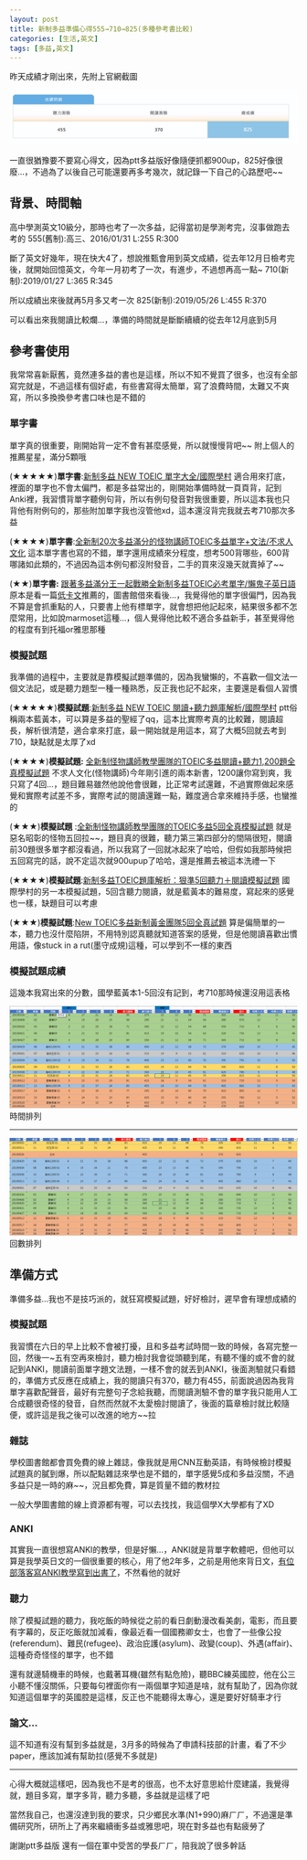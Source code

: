 ```yaml
---
layout: post
title: 新制多益準備心得555→710→825(多種參考書比較)
categories: [生活,英文]
tags: [多益,英文]
---
```


昨天成績才剛出來，先附上官網截圖

![圖片_008](/attachments/2019-06-17-toeic-825/圖片_008.png)

一直很猶豫要不要寫心得文，因為ptt多益版好像隨便抓都900up，825好像很廢...，不過為了以後自己可能還要再多考幾次，就記錄一下自己的心路歷吧~~

<!--more-->

## 背景、時間軸

高中學測英文10級分，那時也考了一次多益，記得當初是學測考完，沒事做跑去考的
555(舊制):高三、2016/01/31
L:255
R:300

斷了英文好幾年，現在快大4了，想說推甄會用到英文成績，從去年12月日檢考完後，就開始回憶英文，今年一月初考了一次，有進步，不過想再高一點~
710(新制):2019/01/27
L:365
R:345

所以成績出來後就再5月多又考一次
825(新制):2019/05/26
L:455
R:370



可以看出來我閱讀比較爛...，準備的時間就是斷斷續續的從去年12月底到5月

## 參考書使用

我常常喜新厭舊，竟然連多益的書也是這樣，所以不知不覺買了很多，也沒有全部寫完就是，不過這樣有個好處，有些書寫得太簡單，寫了浪費時間，太難又不爽寫，所以多換換參考書口味也是不錯的

### 單字書

單字真的很重要，剛開始背一定不會有甚麼感覺，所以就慢慢背吧~~
附上個人的推薦星星，滿分5顆哦

(★★★★★)**單字書**:[新制多益 NEW TOEIC 單字大全/國際學村](https://bit.ly/2J1gC7h)
適合用來打底，裡面的單字也不會太偏門，都是多益常出的，剛開始準備時就一頁頁背，記到Anki裡，我習慣背單字聽例句背，所以有例句發音對我很重要，所以這本我也只背他有附例句的，那些附加單字我也沒管他xd，這本還沒背完我就去考710那次多益

(★★★★)**單字書**:[全新制20次多益滿分的怪物講師TOEIC多益單字+文法/不求人文化](https://bit.ly/31NAMtY)
這本單字書也寫的不錯，單字還用成績來分程度，想考500背哪些，600背哪諸如此類的，不過因為這本例句都沒附發音，二手的買來沒幾天就賣掉了~~

(★★)**單字書:** [跟著多益滿分王一起戰勝全新制多益TOEIC必考單字/懶鬼子英日語](https://www.books.com.tw/products/0010794211)
原本是看一篇[低卡文](https://www.dcard.tw/f/language/p/225681745)推薦的，圖書館借來看後…，我覺得他的單字很偏門，因為我不算是會抓重點的人，只要書上他有標單字，就會想把他記起來，結果很多都不怎麼常用，比如說marmoset這種…，個人覺得他比較不適合多益新手，甚至覺得他的程度有到托福or雅思那種

### 模擬試題

我準備的過程中，主要就是靠模擬試題準備的，因為我蠻懶的，不喜歡一個文法一個文法記，或是聽力題型一種一種熟悉，反正我也記不起來，主要還是看個人習慣

(★★★★★)**模擬試題**:[新制多益 NEW TOEIC 閱讀+聽力題庫解析/國際學村](https://www.books.com.tw/products/0010781263)
ptt俗稱兩本藍黃本，可以算是多益的聖經了qq，這本比實際考真的比較難，閱讀超長，解析很清楚，適合拿來打底，最一開始就是用這本，寫了大概5回就去考到710，缺點就是太厚了xd

(★★★★)**模擬試題:** [全新制怪物講師教學團隊的TOEIC多益閱讀+聽力1,200題全真模擬試題](https://www.books.com.tw/products/0010817717)
不求人文化(怪物講師)今年剛引進的兩本新書，1200讓你寫到爽，我只寫了4回…，題目難易雖然他說他會很難，比正常考試還難，不過實際做起來感覺和實際考試差不多，實際考試的閱讀還難一點，難度適合拿來維持手感，也蠻推的

(★★★)**模擬試題** :[全新制怪物講師教學團隊的TOEIC多益5回全真模擬試題](https://www.books.com.tw/products/0010763289)
就是惡名昭彰的怪物五回拉~~，題目真的很難，聽力第三第四部分的間隔很短，閱讀前30題很多單字都沒看過，所以我寫了一回就冰起來了哈哈，但假如我那時候把五回寫完的話，說不定這次就900upup了哈哈，還是推薦去被這本洗禮一下

(★★★★)**模擬試題**:[新制多益TOEIC題庫解析：狠準5回聽力＋閱讀模擬試題](https://www.books.com.tw/products/0010792645)
國際學村的另一本模擬試題，5回含聽力閱讀，就是藍黃本的難易度，寫起來的感覺也一樣，缺題目可以考慮

(★★★)**模擬試題**:[New TOEIC多益新制黃金團隊5回全真試題](https://www.books.com.tw/products/0010782277)
算是偏簡單的一本，聽力也沒什麼陷阱，不用特別認真聽就知道答案的感覺，但是他閱讀喜歡出慣用語，像stuck in a rut(墨守成規)這種，可以學到不一樣的東西

### 模擬試題成績

這幾本我寫出來的分數，國學藍黃本1-5回沒有記到，考710那時候還沒用這表格

![圖片_009](/attachments/2019-06-17-toeic-825/圖片_009.png)時間排列

------

![圖片_010](/attachments/2019-06-17-toeic-825/圖片_010.png)回數排列

## 準備方式

準備多益…我也不是技巧派的，就狂寫模擬試題，好好檢討，遲早會有理想成績的

### 模擬試題

我習慣在六日的早上比較不會被打擾，且和多益考試時間一致的時候，各寫完整一回，然後一~五有空再來檢討，聽力檢討我會從頭聽到尾，有聽不懂的或不會的就記到ANKI，閱讀前面單字題文法題，一樣不會的就丟到ANKI，後面測驗就只看錯的，準備方式反應在成績上，我的閱讀只有370，聽力有455，前面說過因為我背單字喜歡配聲音，最好有完整句子念給我聽，而閱讀測驗不會的單字我只能用人工合成聽很奇怪的發音，自然而然就不太愛檢討閱讀了，後面的篇章檢討就比較隨便，或許這是我之後可以改進的地方~~拉

### 雜誌

學校圖書館都會買免費的線上雜誌，像我就是用CNN互動英語，有時候檢討模擬試題真的膩到爆，所以配點雜誌來學也是不錯的，單字感覺5成和多益沒關，不過多益只是一時的麻~~，況且都免費，算是質量不錯的教材拉

一般大學圖書館的線上資源都有喔，可以去找找，我這個學X大學都有了XD

### ANKI

其實我一直很想寫ANKI的教學，但是好懶…，ANKI就是背單字軟體吧，但他可以算是我學英日文的一個很重要的核心，用了他2年多，之前是用他來背日文，[有位部落客寫ANKI教學寫到出書了](http://blog.chunnorris.cc/2016/04/anki1.html)，不然看他的就好

### 聽力

除了模擬試題的聽力，我吃飯的時候從之前的看日劇動漫改看美劇，電影，而且要有字幕的，反正吃飯就加減看，像最近看一個國務卿女士，也會了一些像公投(referendum)、難民(refugee)、政治庇護(asylum)、政變(coup)、外遇(affair)、這種奇奇怪怪的單字，也不錯

還有就邊騎機車的時候，也戴著耳機(雖然有點危險)，聽BBC練英國腔，他在公三小聽不懂沒關係，只要每句裡面你有一兩個單字知道是啥，就有幫助了，因為你就知道這個單字的英國腔是這樣，反正也不能聽得太專心，還是要好好騎車才行

### 論文…

這不知道有沒有幫到多益就是，3月多的時候為了申請科技部的計畫，看了不少paper，應該加減有幫助拉(感覺不多就是)

------

心得大概就這樣吧，因為我也不是考的很高，也不太好意思給什麼建議，我覺得就，題目多寫，單字多背，聽力多聽，多益就是這樣了吧

當然我自己，也還沒達到我的要求，只少鄉民水準(N1+990)麻ㄏㄏ，不過還是準備研究所，研所上了再來繼續衝多益或雅思吧，現在對多益也有點疲勞了

謝謝ptt多益版 還有一個在軍中受苦的學長ㄏㄏ，陪我說了很多幹話